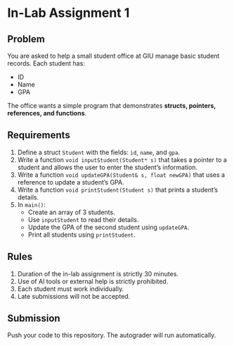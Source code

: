 # In-Lab Assignment 1

## Problem
You are asked to help a small student office at GIU manage basic student records. Each student has:
- ID  
- Name  
- GPA  

The office wants a simple program that demonstrates **structs, pointers, references, and functions**.

## Requirements
1. Define a struct `Student` with the fields: `id`, `name`, and `gpa`.
2. Write a function `void inputStudent(Student* s)` that takes a pointer to a student and allows the user to enter the student’s information.
3. Write a function `void updateGPA(Student& s, float newGPA)` that uses a reference to update a student’s GPA.
4. Write a function `void printStudent(Student s)` that prints a student’s details.
5. In `main()`:
   - Create an array of 3 students.
   - Use `inputStudent` to read their details.
   - Update the GPA of the second student using `updateGPA`.
   - Print all students using `printStudent`.

## Rules
1. Duration of the in-lab assignment is strictly 30 minutes.  
2. Use of AI tools or external help is strictly prohibited.  
3. Each student must work individually.  
4. Late submissions will not be accepted.  

## Submission
Push your code to this repository. The autograder will run automatically.
